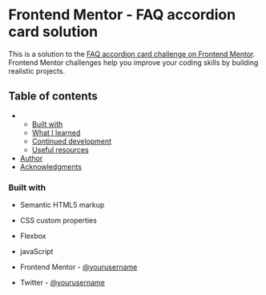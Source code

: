 # Frontend Mentor - FAQ accordion card solution

This is a solution to the [FAQ accordion card challenge on Frontend Mentor](https://www.frontendmentor.io/challenges/faq-accordion-card-XlyjD0Oam). Frontend Mentor challenges help you improve your coding skills by building realistic projects. 

## Table of contents

- 
  - [Built with](#built-with)
  - [What I learned](#what-i-learned)
  - [Continued development](#continued-development)
  - [Useful resources](#useful-resources)
- [Author](#author)
- [Acknowledgments](#acknowledgments)


### Built with

- Semantic HTML5 markup
- CSS custom properties
- Flexbox
- javaScript

- Frontend Mentor - [@yourusername](https://www.frontendmentor.io/profile/Otakuwind)
- Twitter - [@yourusername](https://www.twitter.com/0x_wind)

